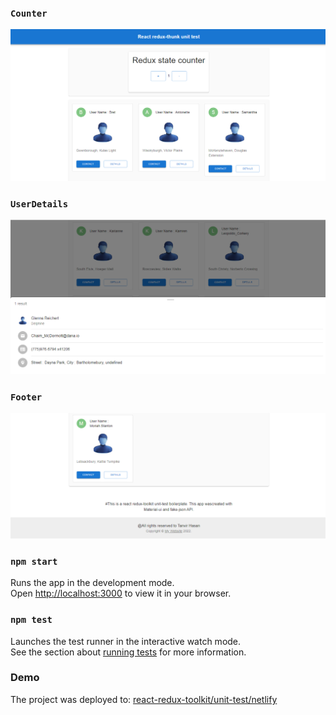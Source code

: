 ### `Counter`
![Counter](src/images/main1.png)


### `UserDetails`
![Users list](src/images/main2.png)

### `Footer`
![Users Details](src/images/main3.png)

### `npm start`

Runs the app in the development mode.\
Open [http://localhost:3000](http://localhost:3000) to view it in your browser.


### `npm test`

Launches the test runner in the interactive watch mode.\
See the section about [running tests](https://facebook.github.io/create-react-app/docs/running-tests) for more information.


### Demo

The project was deployed to: [react-redux-toolkit/unit-test/netlify](https://merry-cucurucho-d8d917.netlify.app/)

